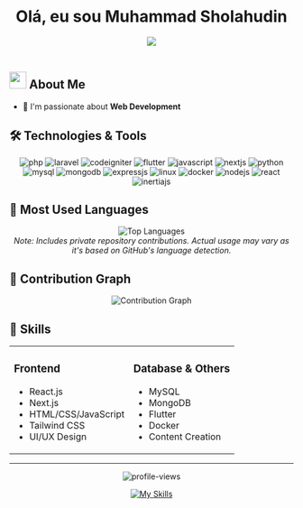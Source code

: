 <!-- <div align="center">
  <img src="img/banner.jpg" alt="Muhammad Nur Ikhsanuddin - Web Developer, Content Editor, Designer" width="100%">
</div> -->

<h1 align="center">Olá, eu sou Muhammad Sholahudin</h1>

<div align="center">
  <img src="https://readme-typing-svg.herokuapp.com?font=Fira+Code&pause=1000&color=63F733&width=435&lines=Web+Developer)](https://git.io/typing-svg">
</div>

<br>

## <img src="https://media.giphy.com/media/v1.Y2lkPTc5MGI3NjExZnh4ZWYyMjVldDgzY3NqNmJqcHZ4aGExamZ1dzF2d3lkc3Vpa3VybyZlcD12MV9zdGlja2Vyc19zZWFyY2gmY3Q9cw/SGM61AYjBkkdRb6peF/giphy.gif" width="30"> About Me

- 🌱 I'm passionate about **Web Development** 

## 🛠️ Technologies & Tools

<div align="center">
  <img src="https://img.shields.io/badge/PHP-777BB4?style=for-the-badge&logo=php&logoColor=white" alt="php"/>
  <img src="https://img.shields.io/badge/Laravel-FF2D20?style=for-the-badge&logo=laravel&logoColor=white" alt="laravel"/>
  <img src="https://img.shields.io/badge/CodeIgniter-EF4223?style=for-the-badge&logo=codeigniter&logoColor=white" alt="codeigniter"/>
  <img src="https://img.shields.io/badge/Flutter-02569B?style=for-the-badge&logo=flutter&logoColor=white" alt="flutter"/>
  <img src="https://img.shields.io/badge/JavaScript-F7DF1E?style=for-the-badge&logo=javascript&logoColor=black" alt="javascript"/>
  <img src="https://img.shields.io/badge/Next.js-000000?style=for-the-badge&logo=nextdotjs&logoColor=white" alt="nextjs"/>
  <img src="https://img.shields.io/badge/Python-3776AB?style=for-the-badge&logo=python&logoColor=white" alt="python"/>
  <img src="https://img.shields.io/badge/MySQL-4479A1?style=for-the-badge&logo=mysql&logoColor=white" alt="mysql"/>
  <img src="https://img.shields.io/badge/MongoDB-47A248?style=for-the-badge&logo=mongodb&logoColor=white" alt="mongodb"/>
  <img src="https://img.shields.io/badge/Express.js-000000?style=for-the-badge&logo=express&logoColor=white" alt="expressjs"/>
  <img src="https://img.shields.io/badge/Linux-FCC624?style=for-the-badge&logo=linux&logoColor=black" alt="linux"/>
  <img src="https://img.shields.io/badge/Docker-2496ED?style=for-the-badge&logo=docker&logoColor=white" alt="docker"/>
  <img src="https://img.shields.io/badge/Node.js-339933?style=for-the-badge&logo=node.js&logoColor=white" alt="nodejs"/>
  <img src="https://img.shields.io/badge/React-61DAFB?style=for-the-badge&logo=react&logoColor=black" alt="react"/>
  <img src="https://img.shields.io/badge/Inertia.js-6366F1?style=for-the-badge&logo=inertia&logoColor=white" alt="inertiajs"/>
</div>

## 🌟 Most Used Languages

<div align="center">
  <img src="https://github-readme-stats.vercel.app/api/top-langs/?username=nurikhsanuddin&layout=compact&theme=tokyonight&langs_count=8&hide=html,css,scss&count_private=true&border_radius=10" alt="Top Languages" />
</div>

<div align="center"><i>Note: Includes private repository contributions. Actual usage may vary as it's based on GitHub's language detection.</i></div>

## 📅 Contribution Graph

<div align="center">
  <img src="https://github-readme-activity-graph.vercel.app/graph?username=nurikhsanuddin&theme=tokyo-night&hide_border=true&radius=10" alt="Contribution Graph" />
</div>

## 🎯 Skills

<table align="center">
  <tr>
    <td valign="top">
      <h3>Frontend</h3>
      <ul>
        <li>React.js</li>
        <li>Next.js</li>
        <li>HTML/CSS/JavaScript</li>
        <li>Tailwind CSS</li>
        <li>UI/UX Design</li>
      </ul>
    </td>
    <td valign="top">
      <h3>Database & Others</h3>
      <ul>
        <li>MySQL</li>
        <li>MongoDB</li>
        <li>Flutter</li>
        <li>Docker</li>
        <li>Content Creation</li>
      </ul>
    </td>
  </tr>
</table>

---

<div align="center">
  <img src="https://komarev.com/ghpvc/?username=nurikhsanuddin&label=Profile%20views&color=0e75b6&style=flat" alt="profile-views" />
</div>

<div align="center">
  
[![My Skills](https://skillicons.dev/icons?i=py,php,nextjs,express,mongodb,pr,vscode,cpp,html,css,tailwind,flutter,nodejs,mysql,figma,supabase,postgresql,laravel,firebase,vite,vercel,git,github,githubactions,androidstudio,arduino,postman,tensorflow&theme=light)](https://skillicons.dev)
  
</div>
